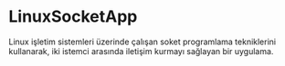 # LinuxSocketApp
Linux işletim sistemleri üzerinde çalışan soket programlama tekniklerini kullanarak, iki istemci arasında iletişim kurmayı sağlayan bir uygulama.
